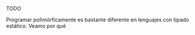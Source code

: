 TODO

Programar polimórficamente es bastante diferente en lenguajes con tipado estático. Veamo por qué